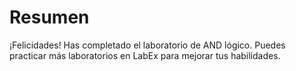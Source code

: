 # Resumen

¡Felicidades! Has completado el laboratorio de AND lógico. Puedes practicar más laboratorios en LabEx para mejorar tus habilidades.
